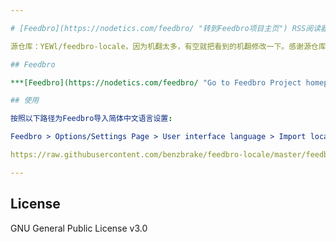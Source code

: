 ```yaml
---

# [Feedbro](https://nodetics.com/feedbro/ "转到Feedbro项目主页") RSS阅读器的简体中文语言文件

源仓库：YEWl/feedbro-locale，因为机翻太多，有空就把看到的机翻修改一下。感谢源仓库。

## Feedbro

***[Feedbro](https://nodetics.com/feedbro/ "Go to Feedbro Project homepage")*** *是一个快速、免费的RSS feed阅读器，可作为[Chrome](https://chrome.google.com/webstore/detail/feedbro/mefgmmbdailogpfhfblcnnjfmnpnmdfa "转到Feedbro的Chrome扩展页面"), Vivaldi, [Edge](https://microsoftedge.microsoft.com/addons/detail/pdfbckdfhgaohcfdkcgpggcifmalimfd "转到Feedbro的Edge扩展页面"), Brave and [Firefox](https://addons.mozilla.org/en-GB/firefox/addon/feedbroreader/ "转到Feedbro的Firefox扩展页面")等浏览器的扩展程序，用于订阅博客、新闻或任何基于RSS、Atom或RDF的feed源。*

## 使用

按照以下路径为Feedbro导入简体中文语言设置: 

Feedbro > Options/Settings Page > User interface language > Import locale > URL address of the Feedbro Locale (JSON-file):

https://raw.githubusercontent.com/benzbrake/feedbro-locale/master/feedbro-locale-zh_CN.json

---
```


## License

GNU General Public License v3.0
